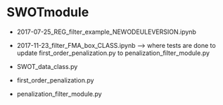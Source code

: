 # SWOTmodule

* 2017-07-25_REG_filter_example_NEWODEULEVERSION.ipynb

* 2017-11-23_filter_FMA_box_CLASS.ipynb --> where tests are done to update first_order_penalization.py to penalization_filter_module.py

* SWOT_data_class.py

* first_order_penalization.py

* penalization_filter_module.py
